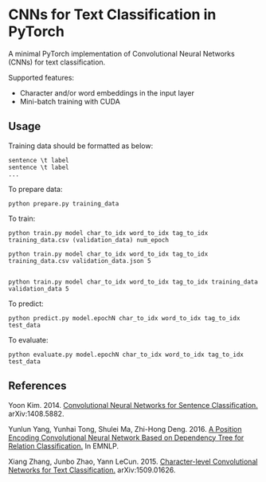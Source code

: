 # CNNs for Text Classification in PyTorch

A minimal PyTorch implementation of Convolutional Neural Networks (CNNs) for text classification.

Supported features:
- Character and/or word embeddings in the input layer
- Mini-batch training with CUDA

## Usage

Training data should be formatted as below:
```
sentence \t label
sentence \t label
...
```

To prepare data:
```
python prepare.py training_data
```

To train:
```
python train.py model char_to_idx word_to_idx tag_to_idx training_data.csv (validation_data) num_epoch

python train.py model char_to_idx word_to_idx tag_to_idx training_data.csv validation_data.json 5


python train.py model char_to_idx word_to_idx tag_to_idx training_data validation_data 5

```

To predict:
```
python predict.py model.epochN char_to_idx word_to_idx tag_to_idx test_data
```

To evaluate:
```
python evaluate.py model.epochN char_to_idx word_to_idx tag_to_idx test_data
```

## References

Yoon Kim. 2014. [Convolutional Neural Networks for Sentence Classification.](https://arxiv.org/abs/1408.5882) arXiv:1408.5882.

Yunlun Yang, Yunhai Tong, Shulei Ma, Zhi-Hong Deng. 2016. [A Position Encoding Convolutional Neural Network Based on Dependency Tree for Relation Classification.](https://aclweb.org/anthology/D16-1007) In EMNLP.

Xiang Zhang, Junbo Zhao, Yann LeCun. 2015. [Character-level Convolutional Networks for Text Classification.](https://arxiv.org/abs/1509.01626) arXiv:1509.01626.

